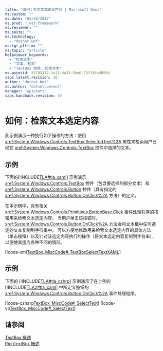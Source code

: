 ```yaml
---
title: "如何：检索文本选定内容 | Microsoft Docs"
ms.custom: ""
ms.date: "03/30/2017"
ms.prod: ".net-framework"
ms.reviewer: ""
ms.suite: ""
ms.technology: 
  - "dotnet-wpf"
ms.tgt_pltfrm: ""
ms.topic: "article"
helpviewer_keywords: 
  - "检索文本"
  - "文本, 检索"
  - "TextBox 控件, 检索文本"
ms.assetid: d5793172-1e11-4a39-9be0-73f336ed858d
caps.latest.revision: 10
author: "dotnet-bot"
ms.author: "dotnetcontent"
manager: "wpickett"
caps.handback.revision: 10
---
```

# 如何：检索文本选定内容
此示例演示一种执行如下操作的方法：使用 <xref:System.Windows.Controls.TextBox.SelectedText%2A> 属性来检索用户已经在 <xref:System.Windows.Controls.TextBox> 控件中选择的文本。  
  
## 示例  
 下面的[!INCLUDE[TLA#tla_xaml](../../../../includes/tlasharptla-xaml-md.md)] 示例演示 <xref:System.Windows.Controls.TextBox> 控件（包含要选择的部分文本）和 <xref:System.Windows.Controls.Button> 控件（具有指定的 <xref:System.Windows.Controls.Button.OnClick%2A> 方法）的定义。  
  
 在本示例中，具有相关 <xref:System.Windows.Controls.Primitives.ButtonBase.Click> 事件处理程序的按钮用来检索文本选定内容。  当用户单击该按钮时，<xref:System.Windows.Controls.Button.OnClick%2A> 方法会将文本框中任何选定的文本复制到字符串中。  可以方便地修改用来检索文本选定内容的具体方法（单击按钮）以及针对该选定内容执行的操作（将文本选定内容复制到字符串），以便使其适应各种不同的情形。  
  
 [!code-xml[TextBox_MiscCode#_TextBoxSelectTextXAML](../../../../samples/snippets/csharp/VS_Snippets_Wpf/TextBox_MiscCode/CSharp/Window1.xaml#_textboxselecttextxaml)]  
  
## 示例  
 下面的 [!INCLUDE[TLA#tla_cshrp](../../../../includes/tlasharptla-cshrp-md.md)] 示例演示了在上例的 [!INCLUDE[TLA2#tla_xaml](../../../../includes/tla2sharptla-xaml-md.md)] 中所定义按钮的 <xref:System.Windows.Controls.Button.OnClick%2A> 事件处理程序。  
  
 [!code-csharp[TextBox_MiscCode#_SelectText](../../../../samples/snippets/csharp/VS_Snippets_Wpf/TextBox_MiscCode/CSharp/Window1.xaml.cs#_selecttext)]
 [!code-vb[TextBox_MiscCode#_SelectText](../../../../samples/snippets/visualbasic/VS_Snippets_Wpf/TextBox_MiscCode/VisualBasic/Window1.xaml.vb#_selecttext)]  
  
## 请参阅  
 [TextBox 概述](../../../../docs/framework/wpf/controls/textbox-overview.md)   
 [RichTextBox 概述](../../../../docs/framework/wpf/controls/richtextbox-overview.md)